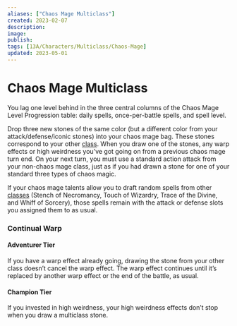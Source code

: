 ```yaml
---
aliases: ["Chaos Mage Multiclass"]
created: 2023-02-07
description: 
image: 
publish: 
tags: [13A/Characters/Multiclass/Chaos-Mage]
updated: 2023-05-01
---
```

# Chaos Mage Multiclass

You lag one level behind in the three central columns of the Chaos Mage Level Progression table: daily spells, once-per-battle spells, and spell level.

Drop three new stones of the same color (but a different color from your attack/defense/iconic stones) into your chaos mage bag. These stones correspond to your other [class](../Character-Rules/Class.md). When you draw one of the stones, any warp effects or high weirdness you’ve got going on from a previous chaos mage turn end. On your next turn, you must use a standard action attack from your non-chaos mage class, just as if you had drawn a stone for one of your standard three types of chaos magic.

If your chaos mage talents allow you to draft random spells from other [classes](../Classes/Classes.md) (Stench of Necromancy, Touch of Wizardry, Trace of the Divine, and Whiff of Sorcery), those spells remain with the attack or defense slots you assigned them to as usual.

### Continual Warp

#### Adventurer Tier

If you have a warp effect already going, drawing the stone from your other class doesn’t cancel the warp effect. The warp effect continues until it’s replaced by another warp effect or the end of the battle, as usual.

#### Champion Tier

If you invested in high weirdness, your high weirdness effects don’t stop when you draw a multiclass stone.
